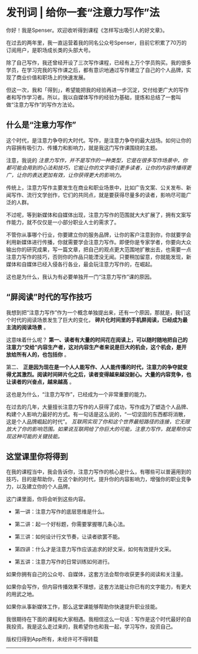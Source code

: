 # 发刊词 | 给你一套“注意力写作”法

你好！我是Spenser。欢迎收听得到课程《怎样写出吸引人的好文章》。

在过去的两年里，我一直运营着我的同名公众号Spenser，目前它积累了70万的订阅用户，是职场成长类的头部大号。

除了自己写作，我还曾经开设了三次写作课程，已经有上万个学员购买。我的很多学员，在学习完我的写作课之后，都有意识地通过写作建立了自己的个人品牌，实现了商业价值和职场上的快速发展。

但这一次，我和「得到」，希望能把我的经验再进一步沉淀，交付给更广大的写作者和写作学习者。所以，我以自媒体写作的经验为基础，提炼和总结了一套叫做“注意力写作”的写作方法论。    

## 什么是“注意力写作”

这个时代，是注意力争夺的大时代。写作，是注意力争夺的最大战场。如何让你的内容拥有吸引力、传播力和影响力，就是我这门写作课围绕的主题。

注意，我说的 *注意力写作，并不是写作的一种类型，它是在很多写作场景中，你都可能会用到的心法和技巧，它能让你的文字吸引更多读者，让你的内容传播得更广，让你的表达更加有效，让你获得更大的影响力。*

传统上，注意力写作主要发生在商业和职业场景中，比如广告文案、公关发布、新闻写作、流行文学创作，它们的共同点，就是要获得尽量多的读者，影响尽可能广泛的人群。  

不过呢，等到新媒体和自媒体出现，注意力写作的范围就大大扩展了，拥有文案写作能力，就不仅仅是一小部分职业人士的需求了。

不管你从事哪个行业，你要建立你的服务品牌，让你的客户注意到你，你就要学会利用新媒体进行传播，你就需要学会注意力写作。即便你是专家学者，你要向大众输出你的研究成果，写一篇文章，把自己的观点更大范围地扩散出去，也需要一点注意力写作的技巧，否则你的作品只能湮没无闻。只要稍加留意，你就能发现，新媒体和自媒体已经入侵各行各业，最会玩注意力写作的，在崛起。

这也是为什么，我认为有必要单独开一门“注意力写作”课的原因。

## “屏阅读”时代的写作技巧

我想到把“注意力写作”作为一个概念单独提出来，还有一个原因，那就是，我们这个时代的阅读场景发生了巨大的变化， **碎片化时间里的手机屏阅读，已经成为最主流的阅读场景** 。

这意味着什么呢？ **第一、读者有大量的时间花在阅读上，可以随时随地把自己的注意力“交给”内容生产者，这对内容生产者来说是巨大的机会，这个机会，是开放给所有人的，也包括你** 。

第二、 **正是因为现在是一个人人能写作、人人能传播的时代，注意力的争夺就变得尤其激烈。阅读时间碎片化之后，读者变得越来越没耐心。大量的内容竞争，也让读者的兴奋点，越来越高** 。

这也是为什么，“注意力写作”，已经成为一个非常重要的能力。

在过去的几年，大量擅长注意力写作的人获得了成功，写作成为了塑造个人品牌、构建个人影响力最好的方式。有一句话是这么说的，“一切坚固的东西都将消散，这是个人品牌崛起的时代”。 *互联网实现了你和这个世界最短路径的连接，它无限放大了你的影响范围。如果说互联网给了你巨大的可能，注意力写作，就是帮你实现这种可能的关键技能。*

## 这堂课里你将得到

在我的课程当中，我会告诉你，注意力写作的核心是什么，有哪些可以普遍用到的技巧，目的是帮助你，在这个新的时代，提升你的内容影响力，增强你的职业竞争力，以及建立你的个人品牌。

这门课里面，你将会听到这些内容。    

* 第一讲：注意力写作的底层思维是什么。

* 第二讲：起一个好标题，你需要掌握哪几条心法。

* 第三讲：如何设计行文节奏，让读者欲罢不能。

* 第四讲：什么才是注意力写作应该追求的好文采，如何有效提升文采。

* 第五讲：注意力写作的日常训练如何进行。

如果你拥有自己的公众号、自媒体，这套方法会帮你收获更多的阅读和关注量。

如果你会写作，但内容传播效果不理想，这套方法能让你已有的文字能力，有更大的用武之地。

如果你从事新媒体工作，那么这堂课能够帮助你快速提升职业技能。

我很期待在下面的课程和大家相遇。我相信这么一句话：写作是这个时代最好的自我投资。我是这么走过来的，我希望你也和我一起，学习写作，投资自己。

版权归得到App所有，未经许可不得转载

---
